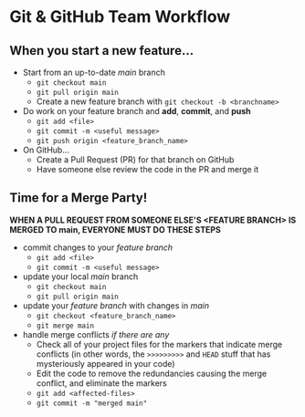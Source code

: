 Git & GitHub Team Workflow
=================

## When you start a new feature...

* Start from an up-to-date _main_ branch
  * `git checkout main`
  * `git pull origin main`
  * Create a new feature branch with `git checkout -b <branchname>`
* Do work on your feature branch and **add**, **commit**, and **push**
  * `git add <file>`
  * `git commit -m <useful message>`
  * `git push origin <feature_branch_name>`
* On GitHub...
  * Create a Pull Request (PR) for that branch on GitHub
  * Have someone else review the code in the PR and merge it

## Time for a Merge Party!

**WHEN A PULL REQUEST FROM SOMEONE ELSE'S \<FEATURE BRANCH> IS MERGED TO main, EVERYONE MUST DO THESE STEPS**

* commit changes to your _feature branch_
  * `git add <file>`
  * `git commit -m <useful message>`
* update your local _main_ branch
  * `git checkout main`
  * `git pull origin main`
* update your _feature branch_ with changes in _main_
  * `git checkout <feature_branch_name>`
  * `git merge main`
* handle merge conflicts _if there are any_
  * Check all of your project files for the markers that indicate merge conflicts (in other words, the `>>>>>>>>>` and `HEAD` stuff that has mysteriously appeared in your code)
  * Edit the code to remove the redundancies causing the merge conflict, and eliminate the markers
  * `git add <affected-files>`
  * `git commit -m "merged main"`

